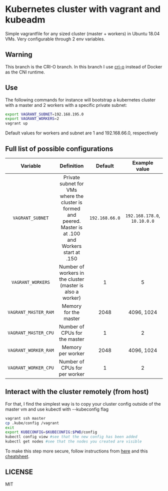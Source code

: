 # Kubernetes cluster with vagrant and kubeadm

Simple vagrantfile for any sized cluster (master + workers) in Ubuntu 18.04 VMs. Very configurable through 2 env variables.

## Warning

This branch is the CRI-O branch. In this branch I use [cri-o](https://cri-o.io/) instead of Docker as the CNI runtime.

## Use

The following commands for instance will bootstrap a kubernetes cluster with a master and 2 workers with a specific private subnet:
```sh
export VAGRANT_SUBNET=192.168.195.0 
export VAGRANT_WORKERS=2 
vagrant up
```
Default values for workers and subnet are 1 and 192.168.66.0, respectively

## Full list of possible configurations

| Variable        | Definition           | Default  | Example value |
| :-------------: |:-------------:| :-----:|:------:|
| `VAGRANT_SUBNET`| Private subnet for VMs where the cluster is formed and peered. <br> Master is at .100 and Workers start at .150 | `192.168.66.0` |`192.168.178.0`, `10.10.0.0`|
| `VAGRANT_WORKERS`      | Number of workers in the cluster (master is also a worker)      |   1 | 5|
| `VAGRANT_MASTER_RAM` | Memory for the master      |    2048 | 4096, 1024 |
| `VAGRANT_MASTER_CPU` | Number of CPUs for the master      |    1 | 2 |
| `VAGRANT_WORKER_RAM` | Memory per worker      |    2048 | 4096, 1024 |
| `VAGRANT_WORKER_CPU` | Number of CPUs for per worker      |    1 | 2 |


## Interact with the cluster remotely (from host)

For that, I find the simplest way is to copy your cluster config outside of the master vm and use kubectl with --kubeconfig flag
```sh
vagrant ssh master
cp .kube/config /vagrant
exit
export KUBECONFIG=$KUBECONFIG:$PWD/config
kubectl config view #see that the new config has been added
kubectl get nodes #see that the nodes you created are visible
```

To make this step more secure, follow instructions from [here](https://kubernetes.io/docs/tasks/access-application-cluster/configure-access-multiple-clusters/) and this [cheatsheet](https://kubernetes.io/docs/reference/kubectl/cheatsheet/#kubectl-context-and-configuration).

## LICENSE
MIT
